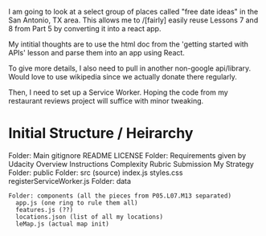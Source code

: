 I am going to look at a select group of places called "free date ideas" in the San Antonio, TX area. This allows me to /\[fairly] easily reuse Lessons 7 and 8 from Part 5 by converting it into a react app.

My intitial thoughts are to use the html doc from the 'getting started with APIs' lesson and parse them into an app using React.

To give more details, I also need to pull in another non-google api/library. Would love to use wikipedia since we actually donate there regularly.

Then, I need to set up a Service Worker. Hoping the code from my restaurant reviews project will suffice with minor tweaking.

# Initial Structure / Heirarchy
Folder: Main
  gitignore
  README
  LICENSE
  Folder: Requirements given by Udacity
    Overview
    Instructions
    Complexity
    Rubric
    Submission
    My Strategy
  Folder: public
  Folder: src (source)
    index.js
    styles.css
    registerServiceWorker.js
    Folder: data

    Folder: components (all the pieces from P05.L07.M13 separated)
      app.js (one ring to rule them all)
      features.js (??)
      locations.json (list of all my locations)
      leMap.js (actual map init)

